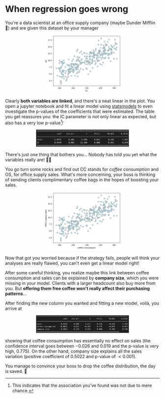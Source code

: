 # **When regression goes wrong**

You're a data scientist at an office supply company (maybe Dunder Mifflin 📎) and are given this dataset by your manager

<div style="text-align:center;">
  <img src="../imgs/cc_os.png" alt="Fork" width="50%" />
</div>

Clearly **both variables are linked**, and there's a neat linear in the plot. You open a jupyter notebook and fit a linear model using [statsmodels](https://www.statsmodels.org/stable/index.html) to even investigate the p-values of the coefficients that were estimated. The table you get reassures you: the IC parameter is not only linear as expected, but also has a very low p-value[^1]!

<div style="text-align:center;">
  <img src="../imgs/cc_os_params.png" alt="Fork" width="60%" />
</div>

There's just one thing that bothers you... Nobody has told you yet what the variables really are! 🤔🤔

You go turn some rocks and find out CC stands for *coffee consumption* and OS, for office supply sales. What's more concerning, your boss is thinking of sending clients complimentary coffee bags in the hopes of boosting your sales.

<div style="text-align:center;">
  <img src="../imgs/coffee_consumption_office_supplies.png" alt="Fork" width="50%" />
</div>

Now that got you worried because if the strategy fails, people will think your analyses are really flawed, you can't even get a linear model right!

After some careful thinking, you realize maybe this link between coffee consumption and sales can be explained by **company size**, which you were missing in your model. Clients with a larger headcount also buy more from you. But **offering them free coffee won't really affect their purchasing patterns**...

After finding the new column you wanted and fitting a new model, voilà, you arrive at

<div style="text-align:center;">
  <img src="../imgs/coffee_companysize_sales.png" alt="Fork" width="60%" />
</div>

showing that coffee consumption has essentially no effect on sales (the confidence interval goes between $-0.026$ and $0.019$ and the p-value is very high, $0.775$). On the other hand, company size explains all the sales variation (positive coefficient of $0.5022$ and p-value of $<0.001$).

You manage to convince your boss to drop the coffee distribution, the day is saved. 🌟



[^1]: This indicates that the association you've found was not due to mere chance.

